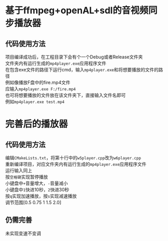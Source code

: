 # 基于ffmpeg+openAL+sdl的音视频同步播放器
## 代码使用方法  
项目编译成功后，在工程目录下会有个一个Debug或者Release文件夹  
文件夹内有运行生成的`mp4player.exe`应用程序文件  
在包含exe文件的路径下运行cmd，输入`mp4player.exe`和将想要播放的文件的路径  
例如像播放F盘中的fire.mp4文件  
应输入`mp4player.exe F:/fire.mp4`  
也可将想要播放的文件放在该文件夹下，直接输入文件名即可  
例如`mp4player.exe test.mp4`  

# 完善后的播放器  
## 代码使用方法  
编辑`CMakeLists.txt`，将第十行中的`w5player.cpp`改为`w6player.cpp`  
重新编译项目，对应文件夹内有运行生成的`mp4player.exe`应用程序文件  
运行输入同上  
按`空格键`实现暂停播放  
小键盘中`+`音量增大，`-`音量减小    
小键盘中`1`快进10秒，`2`快进30秒  
按`q`实现加速播放，按`s`实现减速播放  
调节范围[0.5 0.75 1 1.5 2.0]  
## 仍需完善  
未实现变速不变调
